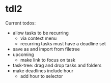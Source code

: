 # tdl2

Current todos:

- allow tasks to be recurring
  - via context menu
  - recurring tasks must have a deadline set
- save as and import from filetree
- upcoming
	- make link to focus on task
- task-tree: drag and drop tasks and folders
- make deadlines include hour
  - add hour to selector

